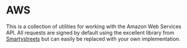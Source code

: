 # AWS

This is a collection of utilities for working with the Amazon Web Services API.
All requests are signed by default using the excellent library from [Smartystreets](https://github.com/smartystreets/go-aws-auth)
but can easily be replaced with your own implementation.
